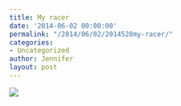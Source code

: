 ```yaml
---
title: My racer
date: '2014-06-02 00:00:00'
permalink: "/2014/06/02/2014528my-racer/"
categories:
- Uncategorized
author: Jennifer
layout: post
---
```


![](http://static1.squarespace.com/static/50db6bb3e4b015296cd43789/50dfa5b1e4b0dc6320e0b5ea/53869455e4b0422ca66868b9/1401328726192/iphone-20140528215746-0.jpg)
